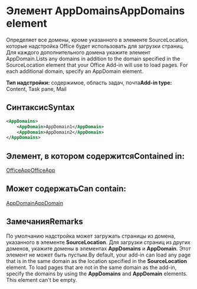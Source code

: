 # <a name="appdomains-element"></a><span data-ttu-id="c7d85-101">Элемент AppDomains</span><span class="sxs-lookup"><span data-stu-id="c7d85-101">AppDomains element</span></span>

<span data-ttu-id="c7d85-p101">Определяет все домены, кроме указанного в элементе SourceLocation, которые надстройка Office будет использовать для загрузки страниц. Для каждого дополнительного домена укажите элемент AppDomain.</span><span class="sxs-lookup"><span data-stu-id="c7d85-p101">Lists any domains in addition to the domain specified in the SourceLocation element that your Office Add-in will use to load pages. For each additional domain, specify an AppDomain element.</span></span>

 <span data-ttu-id="c7d85-104">**Тип надстройки:** содержимое, область задач, почта</span><span class="sxs-lookup"><span data-stu-id="c7d85-104">**Add-in type:** Content, Task pane, Mail</span></span>

## <a name="syntax"></a><span data-ttu-id="c7d85-105">Синтаксис</span><span class="sxs-lookup"><span data-stu-id="c7d85-105">Syntax</span></span>

```XML
<AppDomains>
    <AppDomain>AppDomain1</AppDomain>
    <AppDomain>AppDomain2</AppDomain>
</AppDomains>
```

## <a name="contained-in"></a><span data-ttu-id="c7d85-106">Элемент, в котором содержится</span><span class="sxs-lookup"><span data-stu-id="c7d85-106">Contained in:</span></span>

[<span data-ttu-id="c7d85-107">OfficeApp</span><span class="sxs-lookup"><span data-stu-id="c7d85-107">OfficeApp</span></span>](officeapp.md)

## <a name="can-contain"></a><span data-ttu-id="c7d85-108">Может содержать</span><span class="sxs-lookup"><span data-stu-id="c7d85-108">Can contain:</span></span>

[<span data-ttu-id="c7d85-109">AppDomain</span><span class="sxs-lookup"><span data-stu-id="c7d85-109">AppDomain</span></span>](appdomain.md)

## <a name="remarks"></a><span data-ttu-id="c7d85-110">Замечания</span><span class="sxs-lookup"><span data-stu-id="c7d85-110">Remarks</span></span>

<span data-ttu-id="c7d85-p102">По умолчанию надстройка может загружать страницы из домена, указанного в элементе **SourceLocation**. Для загрузки страниц из других доменов, укажите домены в элементах **AppDomains** и **AppDomain**. Этот элемент не может быть пустым.</span><span class="sxs-lookup"><span data-stu-id="c7d85-p102">By default, your add-in can load any page that is in the same domain as the location specified in the **SourceLocation** element. To load pages that are not in the same domain as the add-in, specify the domains by using the **AppDomains** and **AppDomain** elements. This element can't be empty.</span></span> 
